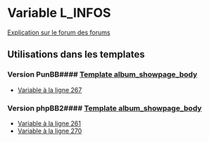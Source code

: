 # Variable L_INFOS
[Explication sur le forum des forums](http://forum.forumactif.com/t294113-listing-des-variables#L_INFOS)
## Utilisations dans les templates
### Version PunBB#### [Template album_showpage_body](punbb/album_showpage_body.md)
* [Variable à la ligne 267](../punbb/album_showpage_body.tpl#L267)
### Version phpBB2#### [Template album_showpage_body](subsilver/album_showpage_body.md)
* [Variable à la ligne 261](../subsilver/album_showpage_body.tpl#L261)
* [Variable à la ligne 270](../subsilver/album_showpage_body.tpl#L270)